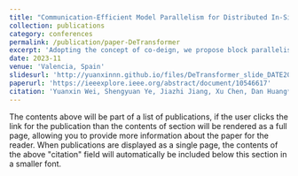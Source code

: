 ```yaml
---
title: "Communication-Efficient Model Parallelism for Distributed In-Situ Transformer Inference"
collection: publications
category: conferences
permalink: /publication/paper-DeTransformer
excerpt: 'Adopting the concept of co-deign, we propose block parallelism through model structure decoupling, incorporated with a model adaptive execution method that dynamically balances the computing power, communication power, and memory capacity of devices.'
date: 2023-11
venue: 'Valencia, Spain'
slidesurl: 'http://yuanxinnn.github.io/files/DeTransformer_slide_DATE2024.pdf'
paperurl: 'https://ieeexplore.ieee.org/abstract/document/10546617'
citation: 'Yuanxin Wei, Shengyuan Ye, Jiazhi Jiang, Xu Chen, Dan Huang*, Jiangsu Du*, Yutong Lu, Communication-Efficient Model Parallelism for Distributed In-Situ Transformer Inference, in Design, Automation & Test in Europe (DATE), 2024'
---
```


The contents above will be part of a list of publications, if the user clicks the link for the publication than the contents of section will be rendered as a full page, allowing you to provide more information about the paper for the reader. When publications are displayed as a single page, the contents of the above "citation" field will automatically be included below this section in a smaller font.